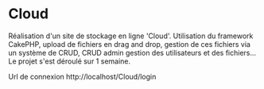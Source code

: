 # Cloud


Réalisation d'un site de stockage en ligne 'Cloud'. Utilisation du framework CakePHP, upload de fichiers en drag and drop, gestion de ces fichiers via un système de CRUD, CRUD admin gestion des utilisateurs et des fichiers... Le projet s'est déroulé sur 1 semaine.

Url de connexion http://localhost/Cloud/login
